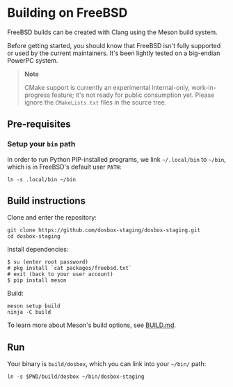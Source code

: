 # Building on FreeBSD

FreeBSD builds can be created with Clang using the Meson build system.

Before getting started, you should know that FreeBSD isn't fully supported or
used by the current maintainers. It's been lightly tested on a big-endian
PowerPC system.

> **Note**
>
> CMake support is currently an experimental internal-only, work-in-progress
> feature; it's not ready for public consumption yet. Please ignore the
> `CMakeLists.txt` files in the source tree.


## Pre-requisites

### Setup your `bin` path

In order to run Python PIP-installed programs, we link `~/.local/bin` to
`~/bin`, which is in FreeBSD's default user `PATH`:

``` shell
ln -s .local/bin ~/bin
```

## Build instructions

Clone and enter the repository:

``` shell
git clone https://github.com/dosbox-staging/dosbox-staging.git
cd dosbox-staging
```

Install dependencies:

``` shell
$ su (enter root password)
# pkg install `cat packages/freebsd.txt`
# exit (back to your user account)
$ pip install meson
```

Build:

``` shell
meson setup build
ninja -C build
```

To learn more about Meson's build options, see [BUILD.md](/BUILD.md).

## Run

Your binary is `build/dosbox`, which you can link into your `~/bin/` path:

```shell
ln -s $PWD/build/dosbox ~/bin/dosbox-staging
```
